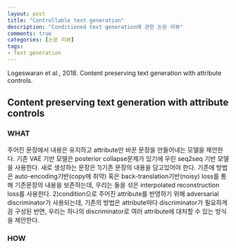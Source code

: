 ```yaml
---
layout: post
title: "Controllable text generation"
description: "Conditioned text generation에 관한 논문 리뷰"
comments: true
categories: [논문 리뷰]
tags:
- Text generation
---
```




Logeswaran et al., 2018. Content preserving text generation with attribute controls.

## Content preserving text generation with attribute controls

### WHAT

주어진 문장에서 내용은 유지하고 attribute만 바꾼 문장을 만들어내는 모델을 제안한다. 기존 VAE 기반 모델은 posterior collapse문제가 있기에 우린 seq2seq 기반 모델을 사용한다. 새로 생성하는 문장은 1)기존 문장의 내용을 담고있어야 한다. 기존에 방법은 auto-encoding기반(copy에 취약) 혹은 back-translation기반(noisy) loss를 통해 기존문장의 내용을 보존하는데, 우리는 둘을 섞은 interpolated reconstruction loss를 사용한다. 2)condition으로 주어진 attribute를 반영하기 위해 adversarial discriminator가 사용되는데, 기존의 방법은 attribute마다 discriminator가 필요하게끔 구성된 반면, 우리는 하나의 discriminator로 여러 attribute에 대처할 수 있는 방식을 제안한다. 

### HOW

